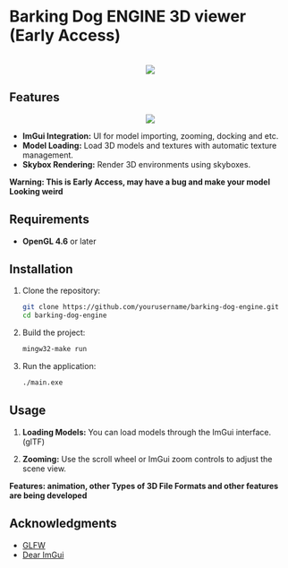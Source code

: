 # Barking Dog ENGINE 3D viewer (Early Access)

<br />
<div align="center">
    <img src="https://github.com/user-attachments/assets/c9b13638-13e4-4f9b-9746-77341a498b5f">
</div>


## Features
<div align="center">
    <img src="https://github.com/user-attachments/assets/7d17ac5e-ff13-414e-afe4-d1290281d028">
</div>

- **ImGui Integration:** UI for model importing, zooming, docking and etc.
- **Model Loading:** Load 3D models and textures with automatic texture management.
- **Skybox Rendering:** Render 3D environments using skyboxes.

**Warning: This is Early Access, may have a bug and make your model Looking weird**

## Requirements
- **OpenGL 4.6** or later

## Installation

1. Clone the repository:
    ```bash
    git clone https://github.com/yourusername/barking-dog-engine.git
    cd barking-dog-engine
    ```

3. Build the project:
      ```bash
      mingw32-make run
      ```

4. Run the application:
    ```bash
    ./main.exe
    ```


## Usage

1. **Loading Models:** 
   You can load models through the ImGui interface. (glTF)

3. **Zooming:**
   Use the scroll wheel or ImGui zoom controls to adjust the scene view.
   
**Features: animation, other Types of 3D File Formats and other features are being developed**



## Acknowledgments

- [GLFW](https://www.glfw.org/)
- [Dear ImGui](https://github.com/ocornut/imgui)
